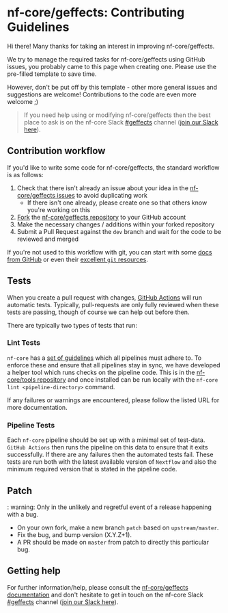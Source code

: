 # nf-core/geffects: Contributing Guidelines

Hi there!
Many thanks for taking an interest in improving nf-core/geffects.

We try to manage the required tasks for nf-core/geffects using GitHub issues, you probably came to this page when creating one.
Please use the pre-filled template to save time.

However, don't be put off by this template - other more general issues and suggestions are welcome!
Contributions to the code are even more welcome ;)

> If you need help using or modifying nf-core/geffects then the best place to ask is on the nf-core Slack [#geffects](https://nfcore.slack.com/channels/geffects) channel ([join our Slack here](https://nf-co.re/join/slack)).

## Contribution workflow

If you'd like to write some code for nf-core/geffects, the standard workflow is as follows:

1. Check that there isn't already an issue about your idea in the [nf-core/geffects issues](https://github.com/nf-core/geffects/issues) to avoid duplicating work
    * If there isn't one already, please create one so that others know you're working on this
2. [Fork](https://help.github.com/en/github/getting-started-with-github/fork-a-repo) the [nf-core/geffects repository](https://github.com/nf-core/geffects) to your GitHub account
3. Make the necessary changes / additions within your forked repository
4. Submit a Pull Request against the `dev` branch and wait for the code to be reviewed and merged

If you're not used to this workflow with git, you can start with some [docs from GitHub](https://help.github.com/en/github/collaborating-with-issues-and-pull-requests) or even their [excellent `git` resources](https://try.github.io/).

## Tests

When you create a pull request with changes, [GitHub Actions](https://github.com/features/actions) will run automatic tests.
Typically, pull-requests are only fully reviewed when these tests are passing, though of course we can help out before then.

There are typically two types of tests that run:

### Lint Tests

`nf-core` has a [set of guidelines](https://nf-co.re/developers/guidelines) which all pipelines must adhere to.
To enforce these and ensure that all pipelines stay in sync, we have developed a helper tool which runs checks on the pipeline code. This is in the [nf-core/tools repository](https://github.com/nf-core/tools) and once installed can be run locally with the `nf-core lint <pipeline-directory>` command.

If any failures or warnings are encountered, please follow the listed URL for more documentation.

### Pipeline Tests

Each `nf-core` pipeline should be set up with a minimal set of test-data.
`GitHub Actions` then runs the pipeline on this data to ensure that it exits successfully.
If there are any failures then the automated tests fail.
These tests are run both with the latest available version of `Nextflow` and also the minimum required version that is stated in the pipeline code.

## Patch

: warning: Only in the unlikely and regretful event of a release happening with a bug.

* On your own fork, make a new branch `patch` based on `upstream/master`.
* Fix the bug, and bump version (X.Y.Z+1).
* A PR should be made on `master` from patch to directly this particular bug.

## Getting help

For further information/help, please consult the [nf-core/geffects documentation](https://nf-co.re/nf-core/geffects/docs) and don't hesitate to get in touch on the nf-core Slack [#geffects](https://nfcore.slack.com/channels/geffects) channel ([join our Slack here](https://nf-co.re/join/slack)).
